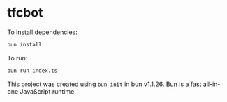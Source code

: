 # tfcbot

To install dependencies:

```bash
bun install
```

To run:

```bash
bun run index.ts
```

This project was created using `bun init` in bun v1.1.26. [Bun](https://bun.sh) is a fast all-in-one JavaScript runtime.
